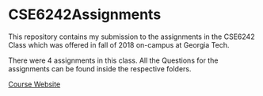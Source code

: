 # CSE6242Assignments
This repository contains my submission to the assignments in the CSE6242 Class which was offered in fall of 2018 on-campus at Georgia Tech.

There were 4 assignments in this class. All the Questions for the assignments can be found inside the respective folders.

[Course Website](https://poloclub.github.io/cse6242-2018fall-campus/#)
